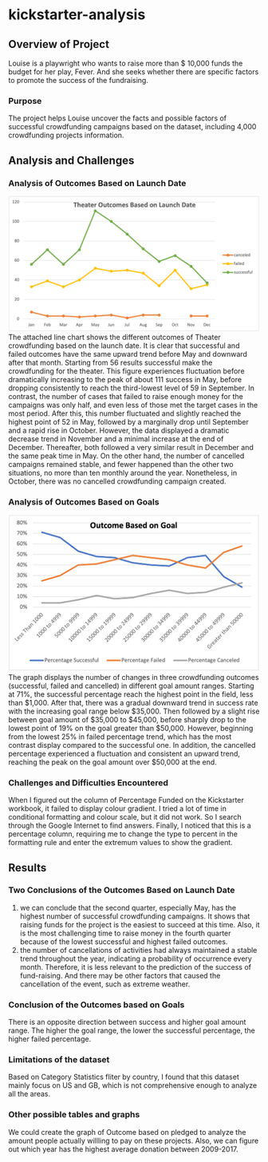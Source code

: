 # kickstarter-analysis


## Overview of Project
Louise is a playwright who wants to raise more than $ 10,000 funds the budget for her play, Fever. And she seeks whether there are specific factors to promote the success of the fundraising. 

### Purpose
The project helps Louise uncover the facts and possible factors of successful crowdfunding campaigns based on the dataset, including 4,000 crowdfunding projects information. 


## Analysis and Challenges

### Analysis of Outcomes Based on Launch Date 
![Theater_Outcomes_vs_Launch](resources/Theater_Outcomes_vs_Launch.png) The attached line chart shows the different outcomes of Theater crowdfunding based on the launch date. It is clear that successful and failed outcomes have the same upward trend before May and downward after that month. Starting from 56 results successful make the crowdfunding for the theater. This figure experiences fluctuation before dramatically increasing to the peak of about 111 success in May, before dropping consistently to reach the third-lowest level of 59 in September. In contrast, the number of cases that failed to raise enough money for the campaigns was only half, and even less of those met the target cases in the most period. After this, this number fluctuated and slightly reached the highest point of 52 in May, followed by a marginally drop until September and a rapid rise in October. However, the data displayed a dramatic decrease trend in November and a minimal increase at the end of December. Thereafter, both followed a very similar result in December and the same peak time in May. On the other hand, the number of cancelled campaigns remained stable, and fewer happened than the other two situations, no more than ten monthly around the year. Nonetheless, in October, there was no cancelled crowdfunding campaign created. 

### Analysis of Outcomes Based on Goals
![Outcomes_vs_Goals](resources/Outcomes_vs_Goals.png)
The graph displays the number of changes in three crowdfunding outcomes (successful, failed and cancelled) in different goal amount ranges. Starting at 71%, the successful percentage reach the highest point in the field, less than $1,000. After that, there was a gradual downward trend in success rate with the increasing goal range below $35,000. Then followed by a slight rise between goal amount of $35,000 to $45,000, before sharply drop to the lowest point of 19% on the goal greater than $50,000. However, beginning from the lowest 25% in failed percentage trend, which has the most contrast display compared to the successful one. In addition, the cancelled percentage experienced a fluctuation and consistent an upward trend, reaching the peak on the goal amount over $50,000 at the end. 

### Challenges and Difficulties Encountered
When I figured out the column of Percentage Funded on the Kickstarter workbook, it failed to display colour gradient. I tried a lot of time in conditional formatting and colour scale, but it did not work. So I search through the Google Internet to find answers. Finally, I noticed that this is a percentage column, requiring me to change the type to percent in the formatting rule and enter the extremum values to show the gradient. 


## Results

### Two Conclusions of the Outcomes Based on Launch Date
1. we can conclude that the second quarter, especially May, has the highest number of successful crowdfunding campaigns. It shows that raising funds for the project is the easiest to succeed at this time. Also, it is the most challenging time to raise money in the fourth quarter because of the lowest successful and highest failed outcomes. 
2. the number of cancellations of activities had always maintained a stable trend throughout the year, indicating a probability of occurrence every month. Therefore, it is less relevant to the prediction of the success of fund-raising. And there may be other factors that caused the cancellation of the event, such as extreme weather.

### Conclusion of the Outcomes based on Goals
There is an opposite direction between success and higher goal amount range. The higher the goal range, the lower the successful percentage, the higher failed percentage. 

### Limitations of the dataset 
Based on Category Statistics fliter by country, I found that this dataset mainly focus on US and GB, which is not comprehensive enough to analyze all the areas.

### Other possible tables and graphs 
We could create the graph of Outcome based on pledged to analyze the amount people actually willling to pay on these projects. Also, we can figure out which year has the highest average donation between 2009-2017.

